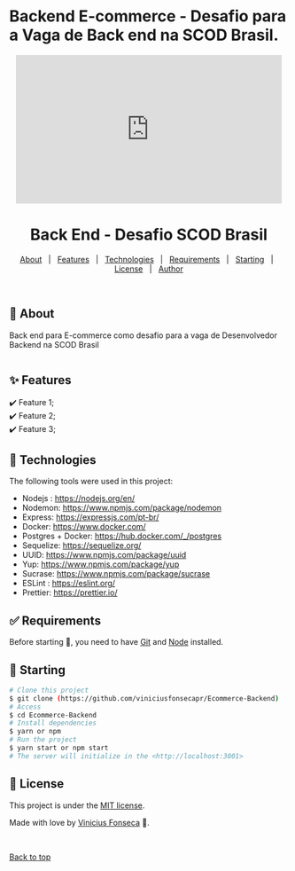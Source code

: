 # Backend E-commerce - Desafio para a Vaga de Back end na SCOD Brasil. 

<p align="center">
   <iframe src="https://giphy.com/embed/iIqmM5tTjmpOB9mpbn" width="480" height="268" frameBorder="0" class="giphy-embed" allowFullScreen></iframe><p><a href="https://giphy.com/gifs/code-web-tasarm-yazlm-iIqmM5tTjmpOB9mpbn"></a></p>
</p>

<h1 align="center">Back End - Desafio SCOD Brasil </h1>




<p align="center">
  <a href="#dart-about">About</a> &#xa0; | &#xa0; 
  <a href="#sparkles-features">Features</a> &#xa0; | &#xa0;
  <a href="#rocket-technologies">Technologies</a> &#xa0; | &#xa0;
  <a href="#white_check_mark-requirements">Requirements</a> &#xa0; | &#xa0;
  <a href="#checkered_flag-starting">Starting</a> &#xa0; | &#xa0;
  <a href="#memo-license">License</a> &#xa0; | &#xa0;
  <a href="https://github.com/viniciusfonsecapr" target="_blank">Author</a>
</p>

<br>

## :dart: About ##

Back end para E-commerce como desafio para a vaga de Desenvolvedor Backend na SCOD Brasil

 <img src="">

## :sparkles: Features ##

:heavy_check_mark: Feature 1;\
:heavy_check_mark: Feature 2;\
:heavy_check_mark: Feature 3;

## :rocket: Technologies ##

The following tools were used in this project:

- Nodejs : https://nodejs.org/en/
- Nodemon: https://www.npmjs.com/package/nodemon
- Express: https://expressjs.com/pt-br/
- Docker: https://www.docker.com/
- Postgres + Docker: https://hub.docker.com/_/postgres
- Sequelize: https://sequelize.org/
- UUID: https://www.npmjs.com/package/uuid
- Yup: https://www.npmjs.com/package/yup
- Sucrase: https://www.npmjs.com/package/sucrase
- ESLint : https://eslint.org/
- Prettier: https://prettier.io/


## :white_check_mark: Requirements ##

Before starting :checkered_flag:, you need to have [Git](https://git-scm.com) and [Node](https://nodejs.org/en/) installed.

## :checkered_flag: Starting ##

```bash
# Clone this project
$ git clone (https://github.com/viniciusfonsecapr/Ecommerce-Backend)
# Access
$ cd Ecommerce-Backend
# Install dependencies
$ yarn or npm
# Run the project
$ yarn start or npm start 
# The server will initialize in the <http://localhost:3001>
```


## :memo: License ##


This project is under the [MIT license](./LICENSE).

Made with love by [Vinicius Fonseca]([https://github.com/Rafael-Yokoyama](https://github.com/viniciusfonsecapr)) 🚀.


&#xa0;

<a href="#top">Back to top</a>
